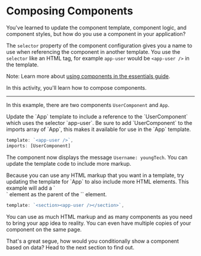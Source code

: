# Composing Components

You've learned to update the component template, component logic, and component styles, but how do you use a component in your application?

The `selector` property of the component configuration gives you a name to use when referencing the component in another template. You use the `selector` like an HTML tag, for example `app-user` would be `<app-user />` in the template.

Note: Learn more about [using components in the essentials guide](/essentials/components#using-components).

In this activity, you'll learn how to compose components.

<hr/>

In this example, there are two components `UserComponent` and `App`.

<docs-workflow>

<docs-step title="Add a reference to `UserComponent`">
Update the `App` template to include a reference to the `UserComponent` which uses the selector `app-user`. Be sure to add `UserComponent` to the imports array of `App`, this makes it available for use in the `App` template.

```ts
template: `<app-user />`,
imports: [UserComponent]
```

The component now displays the message `Username: youngTech`. You can update the template code to include more markup.
</docs-step>

<docs-step title="Add more markup">
Because you can use any HTML markup that you want in a template, try updating the template for `App` to also include more HTML elements. This example will add a `<section>` element as the parent of the `<app-user>` element.

```ts
template: `<section><app-user /></section>`,
```

</docs-step>

</docs-workflow>
You can use as much HTML markup and as many components as you need to bring your app idea to reality. You can even have multiple copies of your component on the same page.

That's a great segue, how would you conditionally show a component based on data? Head to the next section to find out.
